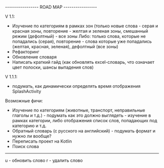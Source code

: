 ----------------- ROAD MAP -----------------

V 1.1:
- Изучение по категориям в рамках зон (только новые слова - серая и красная зоны, повторение - желтая и зеленая зоны, смешанный режим (дефолтный) - все зоны
  Либо: только слова, которые не попадались (серая), повторение - слова которые уже попадались (желтая, красная, зеленая), дефолтный (все зоны)
- Рефакторинг
- Обновление словаря
- Написать краткий гайд (как обновлять excel-словарь, что означает цвет полоски, шансы выпадения слов)


V 1.1.1:
- подумать, как динамически определять время отображения SplashActivity


Возможные фичи:
- Изучение по категориям (животные, транспорт, неправильные глаголы и т.д.) - подумать как это должно выглядеть -
        изучение в рамках категории, либо отображения список слов, попадающих под категорию и т.д.
- Обратный словарь (с русского на английский) - подумать формат и нужно ли вообще?
- Переписать проект на Kotlin
- Поиск слова

---------------------------------------

u - обновить слово
r - удалить слово